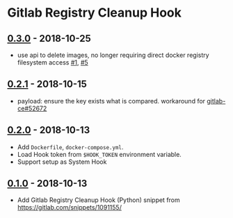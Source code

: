 # Gitlab Registry Cleanup Hook

## [0.3.0] - 2018-10-25

- use api to delete images, no longer requiring direct docker registry filesystem access [#1], [#5]

[0.3.0]: https://github.com/glensc/gitlab-registry-cleanup-hook/compare/0.2.1...0.3.0
[#5]: https://github.com/glensc/gitlab-registry-cleanup-hook/pull/5
[#1]: https://github.com/glensc/gitlab-registry-cleanup-hook/issues/1

## [0.2.1] - 2018-10-15

- payload: ensure the key exists what is compared. workaround for [gitlab-ce#52672]

[0.2.1]: https://github.com/glensc/gitlab-registry-cleanup-hook/compare/0.2.0...0.2.1
[gitlab-ce#52672]: https://gitlab.com/gitlab-org/gitlab-ce/issues/52672

## [0.2.0] - 2018-10-13

- Add `Dockerfile`, `docker-compose.yml`.
- Load Hook token from `$HOOK_TOKEN` environment variable.
- Support setup as System Hook

[0.2.0]: https://github.com/glensc/gitlab-registry-cleanup-hook/compare/0.1.0...0.2.0

## [0.1.0] - 2018-10-13

- Add Gitlab Registry Cleanup Hook (Python) snippet from https://gitlab.com/snippets/1091155/

[0.1.0]: https://github.com/glensc/gitlab-registry-cleanup-hook/commits/0.1.0
